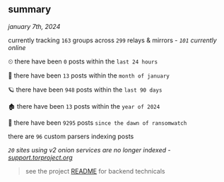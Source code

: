 
## summary
_january 7th, 2024_

currently tracking `163` groups across `299` relays & mirrors - _`101` currently online_

⏲ there have been `0` posts within the `last 24 hours`

🦈 there have been `13` posts within the `month of january`

🪐 there have been `948` posts within the `last 90 days`

🏚 there have been `13` posts within the `year of 2024`

🦕 there have been `9295` posts `since the dawn of ransomwatch`

there are `96` custom parsers indexing posts

_`20` sites using v2 onion services are no longer indexed - [support.torproject.org](https://support.torproject.org/onionservices/v2-deprecation/)_

> see the project [README](https://github.com/joshhighet/ransomwatch#ransomwatch--) for backend technicals
